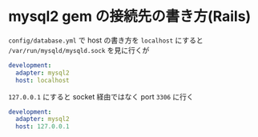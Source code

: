 mysql2 gem の接続先の書き方(Rails)
=====

`config/database.yml` で host の書き方を `localhost` にすると `/var/run/mysqld/mysqld.sock` を見に行くが

```yaml
development:
  adapter: mysql2
  host: localhost
```

`127.0.0.1` にすると socket 経由ではなく port `3306`  に行く

```yaml
development:
  adapter: mysql2
  host: 127.0.0.1
```

